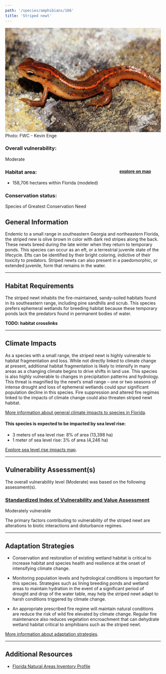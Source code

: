 ```yaml
---
path: '/species/amphibians/166'
title: 'Striped newt'
---
```


<content-header icon="salamanders" title="Striped newt" subtitle="Notophthalmus perstriatus"></content-header>

<div id="TopSection">

<div class="header-photo"><img src="166.jpg" alt="Photo for 166"/>
<figcaption>Photo: FWC - Kevin Enge</figcaption></div>

<div>

### Overall vulnerability:

<div class="vulnerability vulnerability-moderate">Moderate</div>

<h3>Habitat area: 
<a href="/species/amphibians/166/map" style="float:right;font-size:smaller;margin-right: 2rem;">
<fa-icon name="map"></fa-icon>
explore on map
</a>
</h3>

-   158,706 hectares within Florida (modeled)


### Conservation status:

Species of Greatest Conservation Need

</div>
</div>

## General Information

Endemic to a small range in southeastern Georgia and northeastern Florida, the striped new is olive brown in color with dark red stripes along the back.  These newts breed during the late winter when they return to temporary ponds.  This species can occur as an eft, or a terrestrial juvenile state of the lifecycle.  Efts can be identified by their bright coloring, indictive of their toxicity to predators.  Striped newts can also present in a paedomorphic, or extended juvenile, form that remains in the water.

<hr />

## Habitat Requirements

The striped newt inhabits the fire-maintained, sandy-soiled habitats found in its southeastern range, including pine sandhills and scrub.  This species prefers ephemeral wetlands for breeding habitat because these temporary ponds lack the predators found in permanent bodies of water.

**TODO: habitat crosslinks**

<hr />

## Climate Impacts

As a species with a small range, the striped newt is highly vulnerable to habitat fragmentation and loss.  While not directly linked to climate change at present, additional habitat fragmentation is likely to intensify in many areas as a changing climate begins to drive shifts in land use.  This species is also highly vulnerable to changes in precipitation patterns and hydrology.  This threat is magnified by the newt’s small range – one or two seasons of intense drought and loss of ephemeral wetlands could spur significant population decline in this species.  Fire suppression and altered fire regimes linked to the impacts of climate change could also threaten striped newt habitat.

[More information about general climate impacts to species in Florida](/impacts/species).


#### This species is expected to be impacted by sea level rise:

- 3 meters of sea level rise: 8% of area (13,398 ha)
- 1 meter of sea level rise: 3% of area (4,246 ha)

[Explore sea level rise impacts map](/species/amphibians/166/map).


<hr />

## Vulnerability Assessment(s)

The overall vulnerability level (Moderate) was based on the following assessment(s).
#### 
<div class="vulnerability-header">
<h3><a href="/impacts/vulnerability/sivva/species">Standardized Index of Vulnerability and Value Assessment</a></h3>
<div class="vulnerability vulnerability-moderate">Moderately vulnerable</div>
</div> 

The primary factors contributing to vulnerability of the striped newt are alterations to biotic interactions and disturbance regimes.


<hr />

## Adaptation Strategies

- Conservation and restoration of existing wetland habitat is critical to increase habitat and species health and resilience at the onset of intensifying climate change.

- Monitoring population levels and hydrological conditions is important for this species.  Strategies such as lining breeding ponds and wetland areas to maintain hydration in the event of a significant period of drought and drop of the water table, may help the striped newt adapt to harsh conditions triggered by climate change.

- An appropriate prescribed fire regime will maintain natural conditions are reduce the risk of wild fire elevated by climate change.  Regular fire maintenance also reduces vegetation encroachment that can dehydrate wetland habitat critical to amphibians such as the striped newt.

[More information about adaptation strategies](/strategies).

<hr />


## Additional Resources

- [Florida Natural Areas Inventory Profile](http://www.fnai.org/FieldGuide/pdf/Notophthalmus_perstriatus.PDF)
